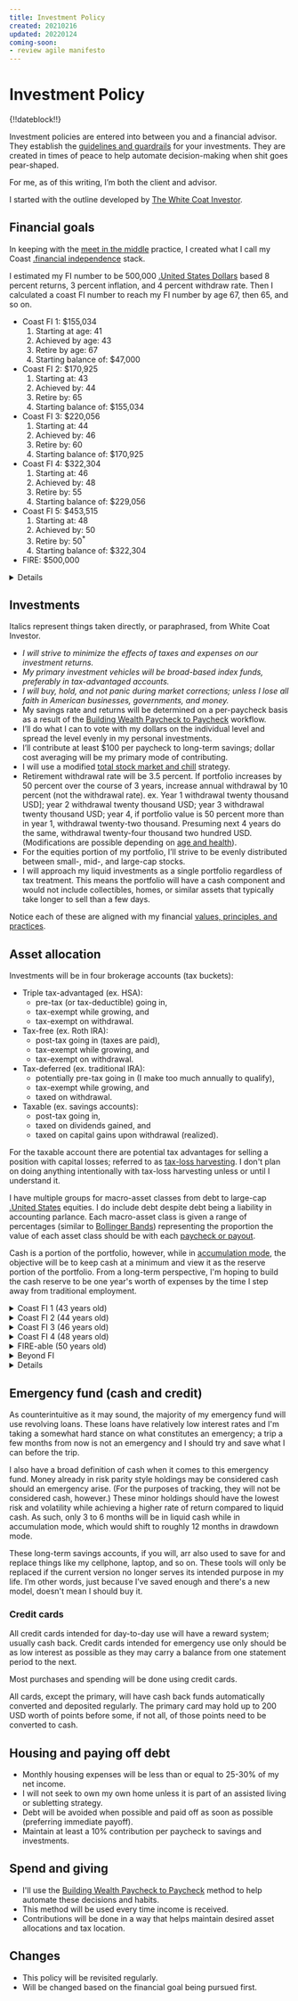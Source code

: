 ```yaml
---
title: Investment Policy
created: 20210216
updated: 20220124
coming-soon:
- review agile manifesto
---
```


# Investment Policy

{!!dateblock!!}

Investment policies are entered into between you and a financial advisor. They establish the [guidelines and guardrails](/design-your-life/guidelines-and-guardrails/) for your investments. They are created in times of peace to help automate decision-making when shit goes pear-shaped.

For me, as of this writing, I’m both the client and advisor.

I started with the outline developed by [The White Coat Investor](https://www.whitecoatinvestor.com/how-to-write-an-investing-personal-statement/).

## Financial goals

In keeping with the [meet in the middle](/finances/) practice, I created what I call my Coast [.financial independence](FI) stack.

I estimated my FI number to be 500,000 [.United States Dollars](USD) based 8 percent returns, 3 percent inflation, and 4 percent withdraw rate. Then I calculated a coast FI number to reach my FI number by age 67, then 65, and so on.

- Coast FI 1: $155,034
	1. Starting at age: 41
	2. Achieved by age: 43
	3. Retire by age: 67
	4. Starting balance of: $47,000
- Coast FI 2: $170,925
	1. Starting at: 43
	2. Achieved by: 44
	3. Retire by: 65
	4. Starting balance of: $155,034
- Coast FI 3: $220,056
	1. Starting at: 44
	2. Achieved by: 46
	3. Retire by: 60
	4. Starting balance of: $170,925
- Coast FI 4: $322,304
	1. Starting at: 46
	2. Achieved by: 48
	3. Retire by: 55
	4. Starting balance of: $229,056
- Coast FI 5: $453,515
	1. Starting at: 48
	2. Achieved by: 50
	3. Retire by: 50<sup>*</sup>
	4. Starting balance of: $322,304
- FIRE: $500,000

<details>
<summary>Details</summary>

I created the Coast FI stack using a Coast FI calculator. Coast FI is the amount of money you would need to maintain your current total lifestyle cost at a specified future age or date, without having to save another dollar; the invested amount will grow to within a "safe withdrawal rate" by the specified age.

I used the [Coast FI calculator from Wallet Burst](https://walletburst.com/tools/coast-fire-calc/) (I can’t speak to the quality of content on the rest of the site, but I appreciated the calculator).

I chose a growth rate of 8 percent, which might be considered conservative for the market in general. I chose an inflation rate of three percent, which is the average for the last 100 years and higher than any given year from 2010 to 2021. I used the rule of thumb for a safe withdrawal rate of 4 percent, which hypothesizes that you can draw down your net worth by 4 percent each year and live off those investments alone for around 30 years, at least.

Because the numbers account for inflation, they’ll be in current dollars but may be higher actual balances in the future (1 USD being worth 0.60 cents later means 1 future dollar may be roughly 1.40 USD at that future time).

This gave me the Coast FI number and age at which I should hit that number. I changed the net worth to be that Coast FI number. I changed the starting age to be the age the calculator estimated I’d hit that number. And I reduced the acceptable retirement age.

There's my primary retirement goal; able to “retire” by 50. By breaking it down using this Coast FI stack, I’m setting micro-goals that aren’t a decade away. Let me see if I can get the 155,000 USD by age 43. If I do that, let me see if I can get the 170,000 USD. And so on. And, if I can make that first one, then I'm in a comfortable position to believe I’ll be able to retire by the least acceptable retirement age for me, which should come with other benefits I'm not counting on (social security, medicare, and the like).

</details>

## Investments

Italics represent things taken directly, or paraphrased, from White Coat Investor.

- *I will strive to minimize the effects of taxes and expenses on our investment returns.*
- *My primary investment vehicles will be broad-based index funds, preferably in tax-advantaged accounts.*
- *I will buy, hold, and not panic during market corrections; unless I lose all faith in American businesses, governments, and money.*
- My savings rate and returns will be determined on a per-paycheck basis as a result of the [Building Wealth Paycheck to Paycheck](/finances/building-wealth-paycheck-to-paycheck/) workflow.
- I’ll do what I can to vote with my dollars on the individual level and spread the level evenly in my personal investments.
- I’ll contribute at least $100 per paycheck to long-term savings; dollar cost averaging will be my primary mode of contributing.
- I will use a modified [total stock market and chill](https://www.liveoffdividends.com/financial-independence-order-of-operations/) strategy.
- Retirement withdrawal rate will be 3.5 percent. If portfolio increases by 50 percent over the course of 3 years, increase annual withdrawal by 10 percent (not the withdrawal rate). ex. Year 1 withdrawal twenty thousand USD]; year 2 withdrawal twenty thousand USD; year 3 withdrawal twenty thousand USD; year 4, if portfolio value is 50 percent more than in year 1, withdrawal twenty-two thousand. Presuming next 4 years do the same, withdrawal twenty-four thousand two hundred USD. (Modifications are possible depending on [age and health](https://www.choosefi.com/flexible-spending-rules-for-early-retirees/)).
- For the equities portion of my portfolio, I’ll strive to be evenly distributed between small-, mid-, and large-cap stocks.
- I will approach my liquid investments as a single portfolio regardless of tax treatment. This means the portfolio will have a cash component and would not include collectibles, homes, or similar assets that typically take longer to sell than a few days.

Notice each of these are aligned with my financial [values, principles, and practices](/finances/).

## Asset allocation

Investments will be in four brokerage accounts (tax buckets):

- Triple tax-advantaged (ex. HSA):
	- pre-tax (or tax-deductible) going in,
	- tax-exempt while growing, and
	- tax-exempt on withdrawal.
- Tax-free (ex. Roth IRA):
	- post-tax going in (taxes are paid),
	- tax-exempt while growing, and
	- tax-exempt on withdrawal.
- Tax-deferred (ex. traditional IRA):
	- potentially pre-tax going in (I make too much annually to qualify),
	- tax-exempt while growing, and
	- taxed on withdrawal.
- Taxable (ex. savings accounts):
	- post-tax going in,
	- taxed on dividends gained, and
	- taxed on capital gains upon withdrawal (realized).

For the taxable account there are potential tax advantages for selling a position with capital losses; referred to as [tax-loss harvesting](https://www.investopedia.com/terms/t/taxgainlossharvesting.asp). I don't plan on doing anything intentionally with tax-loss harvesting unless or until I understand it.

I have multiple groups for macro-asset classes from debt to large-cap [.United States](US) equities. I do include debt despite debt being a liability in accounting parlance. Each macro-asset class is given a range of percentages (similar to [Bollinger Bands](https://www.fidelity.com/learning-center/trading-investing/technical-analysis/technical-indicator-guide/bollinger-bands)) representing the proportion the value of each asset class should be with each [paycheck or payout](/finances/building-wealth-paycheck-to-paycheck/).

Cash is a portion of the portfolio, however, while in [accumulation mode](/finances/concepts/#accumulation-drawdown-and-rebalancing), the objective will be to keep cash at a minimum and view it as the reserve portion of the portfolio. From a long-term perspective, I'm hoping to build the cash reserve to be one year's worth of expenses by the time I step away from traditional employment.

<details>
<summary>Coast FI 1 (43 years old)</summary>

Once I reach Coast FI 1, I plan to begin moving toward a risk parity style portfolio by adding long-term treasuries and a little gold to the mix. If I leave my current employer, I may decide to roll the 401k there to my new employer, or, push it into a Traditional [.Individual Retirement Account](IRA). 

</details>
<details>
<summary>Coast FI 2 (44 years old)</summary>

Coast FI 2 would see me increase diversification with an increase in long-term treasuries and gold and the addition of US [.Real Estate Investment Trusts](REITs).

</details>
<details>
<summary>Coast FI 3 (46 years old)</summary>

Increase bond and gold exposure. Introduce commodities to the mix.

</details>
<details>
<summary>Coast FI 4 (48 years old)</summary>

Decrease US equities exposure while increasing exposure to other asset classes and add in non-US REITs.

</details>
<details>
<summary>FIRE-able (50 years old)</summary>

Decrease US equities exposure while increasing exposure to the other asset classes in proportion.

At they point, the taxable account should be able to support my modest lifestyle for 10 years.

At age 60 I'll be able to lean on the tax-deferred accounts, which should have balances high enough to cover me for another 10 years. This time will also give me a chance to let the taxable accounts cool down.

I plan on reserving the tax-free accounts until age 70. If there are funds still available in the tax-deferred buckets, I will continuing leaning more on those, however. The rationale being that when I reach age 72, I will be required to take minimum distributions from the tax-deferred accounts.

I plan on having some form of earned income until my passing. This will be through books, art, and the like, which I'll create on my own schedule an not because I necessarily need to in order to survive.

</details>
<details>
<summary>Beyond FI</summary>

No idea.

The fact my Agile-brain has even allowed me to come up with a 10 year "plan" is crazy-talk. One of the Agile values is adapting to change over following a plan, so, I will adjust as time progresses. In other words, this is a plan like any other, once met with reality it may become moot.

What makes me feel comfortable about it is it's based on the value of the portfolio, which is the crux of the whole thing. So, if time slips a bit, I still have the same goal and, once I hit Coast FI 1, the retirement date is acceptable, though not ideal.

</details>

<details>
<summary>Details</summary>

Asset allocation is the proportion of each asset class compared to the overall portfolio. Tax location is related to the tax treatment of funds flowing in and out of the portfolio. Diversification is about choosing asset classes that have [low correlation](https://www.portfoliovisualizer.com/asset-correlations) to each other.

In the beginning I aim to keep over 90 percent of the value in US equities. Over the time during accumulation mode this will shift to a more diversified, risk parity portfolio. Regardless of time, I hope to maintain roughly equal distribution across US equities based on market capitalization.

</details>

## Emergency fund (cash and credit)

As counterintuitive as it may sound, the majority of my emergency fund will use revolving loans. These loans have relatively low interest rates and I'm taking a somewhat hard stance on what constitutes an emergency; a trip a few months from now is not an emergency and I should try and save what I can before the trip.

I also have a broad definition of cash when it comes to this emergency fund. Money already in risk parity style holdings may be considered cash should an emergency arise. (For the purposes of tracking, they will not be considered cash, however.) These minor holdings should have the lowest risk and volatility while achieving a higher rate of return compared to liquid cash. As such, only 3 to 6 months will be in liquid cash while in accumulation mode, which would shift to roughly 12 months in drawdown mode.

These long-term savings accounts, if you will, arr also used to save for and replace things like my cellphone, laptop, and so on. These tools will only be replaced if the current version no longer serves its intended purpose in my life. I’m other words, just because I’ve saved enough and there's a new model, doesn't mean I should buy it. 

### Credit cards

All credit cards intended for day-to-day use will have a reward system; usually cash back. Credit cards intended for emergency use only should be as low interest as possible as they may carry a balance from one statement period to the next.

Most purchases and spending will be done using credit cards. 

All cards, except the primary, will have cash back funds automatically converted and deposited regularly. The primary card may hold up to 200 USD worth of points before some, if not all, of those points need to be converted to cash.

## Housing and paying off debt

- Monthly housing expenses will be less than or equal to 25-30% of my net income.
- I will not seek to own my own home unless it is part of an assisted living or subletting strategy.
- Debt will be avoided when possible and paid off as soon as possible (preferring immediate payoff).
- Maintain at least a 10% contribution per paycheck to savings and investments.

## Spend and giving

- I'll use the [Building Wealth Paycheck to Paycheck](/finances/building-wealth-paycheck-to-paycheck/) method to help automate these decisions and habits.
- This method will be used every time income is received.
- Contributions will be done in a way that helps maintain desired asset allocations and tax location.

## Changes

- This policy will be revisited regularly.
- Will be changed based on the financial goal being pursued first.
